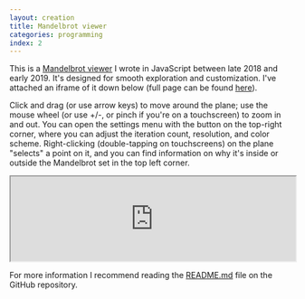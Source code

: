 ```yaml
---
layout: creation
title: Mandelbrot viewer
categories: programming
index: 2
---
```


This is a [Mandelbrot viewer](https://github.com/NewDefectus/mandelbrot) I wrote in JavaScript between late 2018 and early 2019. It's designed for smooth exploration and customization. I've attached an iframe of it down below (full page can be found [here](https://newdefectus.github.io/mandelbrot/)).

Click and drag (or use arrow keys) to move around the plane; use the mouse wheel (or use +/-, or pinch if you're on a touchscreen) to zoom in and out. You can open the settings menu with the button on the top-right corner, where you can adjust the iteration count, resolution, and color scheme. Right-clicking (double-tapping on touchscreens) on the plane "selects" a point on it, and you can find information on why it's inside or outside the Mandelbrot set in the top left corner.

<iframe style="width: 100%" src="https://newdefectus.github.io/mandelbrot/?iters=256"></iframe>

For more information I recommend reading the [README.md](https://github.com/NewDefectus/mandelbrot#readme) file on the GitHub repository.